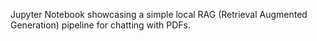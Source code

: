 Jupyter Notebook showcasing a simple local RAG (Retrieval Augmented Generation) pipeline for chatting with PDFs.
